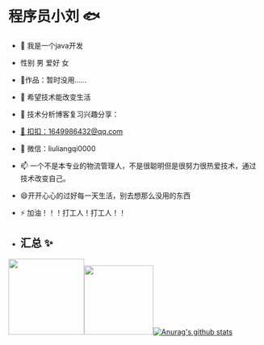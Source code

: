 # 程序员小刘 🐟
- 🔭 我是一个java开发
- 性别 男  爱好 女
- 🏡作品：暂时没用......
- 🌱 希望技术能改变生活
- 👯 技术分析博客复习兴趣分享：<a href="https://blog.csdn.net/weixin_55604133?spm=1000.2115.3001.5343">
- 👬 扣扣：1649986432@qq.com
- 💬 微信：liuliangqi0000
- 📫 一个不是本专业的物流管理人，不是很聪明但是很努力很热爱技术，通过技术改变自己。
- 😄开开心心的过好每一天生活，别去想那么没用的东西
- ⚡ 加油！！！打工人！打工人！！
  
- ## 汇总 ✨
<img align="" height="150px" src="https://github-readme-stats.vercel.app/api?username=private-llq&hide_title=true&hide_border=true&show_icons=true&include_all_commits=true&line_height=21&bg_color=0,EC6C6C,FFD479,FFFC79,73FA79&theme=graywhite&locale=cn" /><img align="" height="137px" src="https://github-readme-stats.vercel.app/api/top-langs/?username=private-llq&hide_title=true&hide_border=true&layout=compact&bg_color=0,73FA79,73FDFF,D783FF&theme=graywhite&locale=cn" />[![Anurag's github stats](https://github-readme-stats.vercel.app/api?username=private-llq)](https://github.com/anuraghazra/github-readme-stats)



